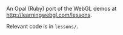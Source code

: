 An Opal (Ruby) port of the WebGL demos at http://learningwebgl.com/lessons.

Relevant code is in `lessons/`.
